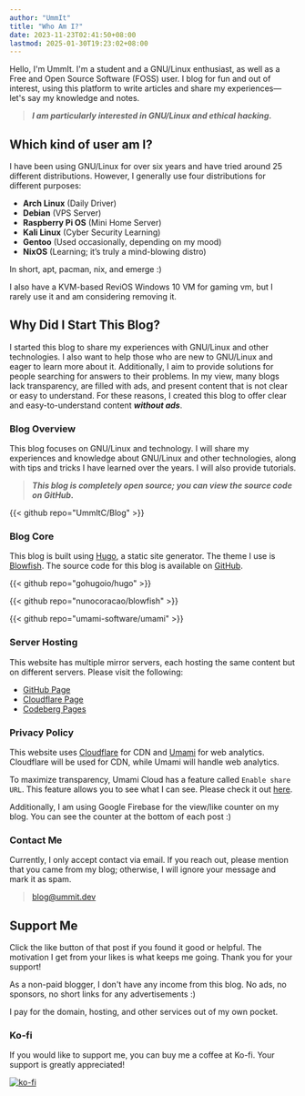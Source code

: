 ```yaml
---
author: "UmmIt"
title: "Who Am I?"
date: 2023-11-23T02:41:50+08:00
lastmod: 2025-01-30T19:23:02+08:00
---
```


Hello, I'm UmmIt. I'm a student and a GNU/Linux enthusiast, as well as a Free and Open Source Software (FOSS) user. I blog for fun and out of interest, using this platform to write articles and share my experiences—let's say my knowledge and notes.

>***I am particularly interested in GNU/Linux and ethical hacking.***

## Which kind of user am I?

I have been using GNU/Linux for over six years and have tried around 25 different distributions. However, I generally use four distributions for different purposes:

- **Arch Linux** (Daily Driver)
- **Debian** (VPS Server)
- **Raspberry Pi OS** (Mini Home Server)
- **Kali Linux** (Cyber Security Learning)
- **Gentoo** (Used occasionally, depending on my mood)
- **NixOS** (Learning; it’s truly a mind-blowing distro)

In short, apt, pacman, nix, and emerge :)

I also have a KVM-based ReviOS Windows 10 VM for gaming vm, but I rarely use it and am considering removing it.

## Why Did I Start This Blog?

I started this blog to share my experiences with GNU/Linux and other technologies. I also want to help those who are new to GNU/Linux and eager to learn more about it. Additionally, I aim to provide solutions for people searching for answers to their problems. In my view, many blogs lack transparency, are filled with ads, and present content that is not clear or easy to understand. For these reasons, I created this blog to offer clear and easy-to-understand content ***without ads***.

### Blog Overview

This blog focuses on GNU/Linux and technology. I will share my experiences and knowledge about GNU/Linux and other technologies, along with tips and tricks I have learned over the years. I will also provide tutorials.

> ***This blog is completely open source; you can view the source code on GitHub.***

{{< github repo="UmmItC/Blog" >}}

### Blog Core

This blog is built using [Hugo](https://gohugo.io/), a static site generator. The theme I use is [Blowfish](https://github.com/nunocoracao/blowfish). The source code for this blog is available on [GitHub](https://github.com/UmmItC/Blog).

{{< github repo="gohugoio/hugo" >}}

{{< github repo="nunocoracao/blowfish" >}}

{{< github repo="umami-software/umami" >}}

### Server Hosting

This website has multiple mirror servers, each hosting the same content but on different servers. Please visit the following:

- [GitHub Page](https://blog.ummit.dev)
- [Cloudflare Page](https://cf-blog.ummit.dev)
- [Codeberg Pages](https://cb-blog.ummit.dev)

### Privacy Policy

This website uses [Cloudflare](https://www.cloudflare.com/) for CDN and [Umami](https://umami.is/) for web analytics. Cloudflare will be used for CDN, while Umami will handle web analytics.

To maximize transparency, Umami Cloud has a feature called `Enable share URL`. This feature allows you to see what I can see. Please check it out [here](https://cloud.umami.is/share/HCL1bUSg0XgAfLOv/blog.ummit.dev).

Additionally, I am using Google Firebase for the view/like counter on my blog. You can see the counter at the bottom of each post :)

### Contact Me

Currently, I only accept contact via email. If you reach out, please mention that you came from my blog; otherwise, I will ignore your message and mark it as spam.

> blog@ummit.dev

## Support Me

Click the like button of that post if you found it good or helpful. The motivation I get from your likes is what keeps me going. Thank you for your support!

As a non-paid blogger, I don't have any income from this blog. No ads, no sponsors, no short links for any advertisements :)

I pay for the domain, hosting, and other services out of my own pocket.

### Ko-fi

If you would like to support me, you can buy me a coffee at Ko-fi. Your support is greatly appreciated!

[![ko-fi](https://ko-fi.com/img/githubbutton_sm.svg)](https://ko-fi.com/C0C219O3RV)
